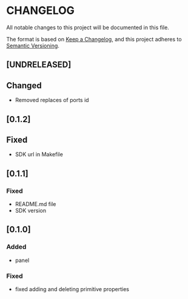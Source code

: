 # CHANGELOG

All notable changes to this project will be documented in this file.

The format is based on [Keep a Changelog](https://keepachangelog.com/en/1.0.0/),
and this project adheres to [Semantic Versioning](https://semver.org/spec/v2.0.0.html).

## [UNDRELEASED]

## Changed

- Removed replaces of ports id

## [0.1.2]

## Fixed

- SDK url in Makefile

## [0.1.1]

### Fixed

- README.md file
- SDK version

## [0.1.0]

### Added

- panel

### Fixed

- fixed adding and deleting primitive properties
